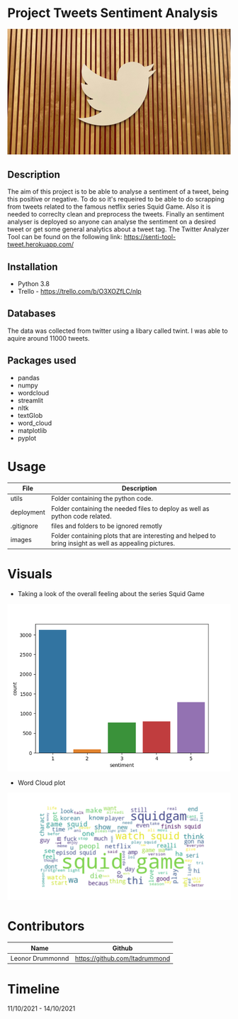 #  Project Tweets Sentiment Analysis
<img src="https://github.com/ltadrummond/challenge-sentiment-analysis/blob/main/images/twitter_img.jpg">

## Description

The aim of this project is to be able to analyse a sentiment of a tweet, being this positive or negative. To do so it's requeired to be able to do scrapping from tweets related to the famous netflix series Squid Game. Also it is needed to correclty clean and preprocess the tweets. 
Finally an sentiment analyser is deployed so anyone can analyse the sentiment on a desired tweet or get some general analytics about a tweet tag.
The Twitter Analyzer Tool can be found on the following link: https://senti-tool-tweet.herokuapp.com/

## Installation
* Python 3.8
* Trello - https://trello.com/b/O3XOZfLC/nlp

## Databases
The data was collected from twitter using a libary called twint. I was able to aquire around 11000 tweets.

## Packages used
* pandas
* numpy
* wordcloud
* streamlit
* nltk
* textGlob
* word_cloud
* matplotlib
* pyplot

# Usage
| File                        | Description                                                     |
|-----------------------------|-----------------------------------------------------------------|
| utils                   | Folder containing the python code. |
| deployment                    | Folder containing the needed files to deploy as well as python code related. |
| .gitignore            | files and folders to be ignored remotly|
| images            | Folder containing plots that are interesting and helped to bring insight as well as appealing pictures.  |


# Visuals

* Taking a look of the overall feeling about the series Squid Game

<img src="https://github.com/ltadrummond/challenge-sentiment-analysis/blob/main/images/count_plot_sentiments.png">


* Word Cloud plot

<img src="https://github.com/ltadrummond/challenge-sentiment-analysis/blob/main/images/word_cloud_not_deploy.png">





# Contributors
| Name                  | Github                                 |
|-----------------------|----------------------------------------|
|Leonor Drummonnd      | https://github.com/ltadrummond              |




# Timeline
11/10/2021 - 14/10/2021
